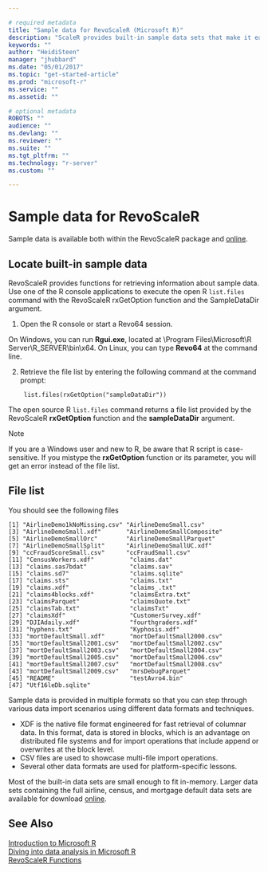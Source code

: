 ```yaml
---

# required metadata
title: "Sample data for RevoScaleR (Microsoft R)"
description: "ScaleR provides built-in sample data sets that make it easier to get started with tutorials and examples."
keywords: ""
author: "HeidiSteen"
manager: "jhubbard"
ms.date: "05/01/2017"
ms.topic: "get-started-article"
ms.prod: "microsoft-r"
ms.service: ""
ms.assetid: ""

# optional metadata
ROBOTS: ""
audience: ""
ms.devlang: ""
ms.reviewer: ""
ms.suite: ""
ms.tgt_pltfrm: ""
ms.technology: "r-server"
ms.custom: ""

---
```


# Sample data for RevoScaleR

Sample data is available both within the RevoScaleR package and [online](http://go.microsoft.com/fwlink/?LinkID=698896&clcid=0x409). 

## Locate built-in sample data

RevoScaleR provides functions for retrieving information about sample data. Use one of the R console applications to execute the open R `list.files` command with the RevoScaleR rxGetOption function and the SampleDataDir argument. 

1. Open the R console or start a Revo64 session.

  On Windows, you can run **Rgui.exe**, located at \Program Files\Microsoft\R Server\R_SERVER\bin\x64. On Linux, you can type **Revo64** at the command line.

2. Retrieve the file list by entering the following command at the command prompt:

        list.files(rxGetOption("sampleDataDir"))

  The open source R `list.files` command returns a file list provided by the RevoScaleR **rxGetOption** function and the **sampleDataDir** argument. 

> [!NOTE]
> If you are a Windows user and new to R, be aware that R script is case-sensitive. If you mistype the **rxGetOption** function or its parameter, you will get an error instead of the file list.

## File list

You should see the following files 

	[1] "AirlineDemo1kNoMissing.csv" "AirlineDemoSmall.csv"      
	[3] "AirlineDemoSmall.xdf"       "AirlineDemoSmallComposite" 
	[5] "AirlineDemoSmallOrc"        "AirlineDemoSmallParquet"   
	[7] "AirlineDemoSmallSplit"      "AirlineDemoSmallUC.xdf"    
	[9] "ccFraudScoreSmall.csv"      "ccFraudSmall.csv"          
	[11] "CensusWorkers.xdf"          "claims.dat"                
	[13] "claims.sas7bdat"            "claims.sav"                
	[15] "claims.sd7"                 "claims.sqlite"             
	[17] "claims.sts"                 "claims.txt"                
	[19] "claims.xdf"                 "claims_.txt"               
	[21] "claims4blocks.xdf"          "claimsExtra.txt"           
	[23] "claimsParquet"              "claimsQuote.txt"           
	[25] "claimsTab.txt"              "claimsTxt"                 
	[27] "claimsXdf"                  "CustomerSurvey.xdf"        
	[29] "DJIAdaily.xdf"              "fourthgraders.xdf"         
	[31] "hyphens.txt"                "Kyphosis.xdf"              
	[33] "mortDefaultSmall.xdf"       "mortDefaultSmall2000.csv"  
	[35] "mortDefaultSmall2001.csv"   "mortDefaultSmall2002.csv"  
	[37] "mortDefaultSmall2003.csv"   "mortDefaultSmall2004.csv"  
	[39] "mortDefaultSmall2005.csv"   "mortDefaultSmall2006.csv"  
	[41] "mortDefaultSmall2007.csv"   "mortDefaultSmall2008.csv"  
	[43] "mortDefaultSmall2009.csv"   "mrsDebugParquet"           
	[45] "README"                     "testAvro4.bin"             
	[47] "Utf16leDb.sqlite"     

Sample data is provided in multiple formats so that you can step through various data import scenarios using different data formats and techniques. 

+ XDF is the native file format engineered for fast retrieval of columnar data. In this format, data is stored in blocks, which is an advantage on distributed file systems and for import operations that include append or overwrites at the block level.	
+ CSV files are used to showcase multi-file import operations.
+ Several other data formats are used for platform-specific lessons.

Most of the built-in data sets are small enough to fit in-memory. Larger data sets containing the full airline, census, and mortgage default data sets are available for download [online](http://go.microsoft.com/fwlink/?LinkID=698896&clcid=0x409). 


## See Also

 [Introduction to Microsoft R](microsoft-r-getting-started.md)	
 [Diving into data analysis in Microsoft R](data-analysis-in-microsoft-r.md)	
 [RevoScaleR Functions](/scaler/scaler.md)	

